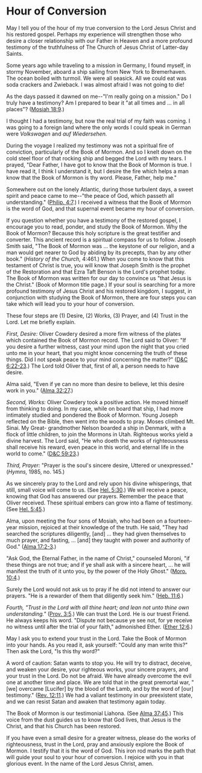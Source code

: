 # Hour of Conversion

May I tell you of the hour of my true conversion to the Lord Jesus Christ and
his restored gospel. Perhaps my experience will strengthen those who desire a
closer relationship with our Father in Heaven and a more profound testimony of
the truthfulness of The Church of Jesus Christ of Latter-day Saints.

Some years ago while traveling to a mission in Germany, I found myself, in
stormy November, aboard a ship sailing from New York to Bremerhaven. The ocean
boiled with turmoil. We were all seasick. All we could eat was soda crackers
and Zwieback. I was almost afraid I was not going to die!

As the days passed it dawned on me--"I'm really going on a mission." Do I
truly have a testimony? Am I prepared to bear it "at all times and ... in all
places"? ([Mosiah
18:9](https://www.lds.org/scriptures/bofm/mosiah/18.9?lang=eng#8).)

I thought I had a testimony, but now the real trial of my faith was coming. I
was going to a foreign land where the only words I could speak in German were
_Volkswagen_ and _auf Wiedersehen._

During the voyage I realized my testimony was not a spiritual fire of
conviction, particularly of the Book of Mormon. And so I knelt down on the
cold steel floor of that rocking ship and begged the Lord with my tears. I
prayed, "Dear Father, I have got to know that the Book of Mormon is true. I
have read it, I think I understand it, but I desire the fire which helps a man
know that the Book of Mormon is thy word. Please, Father, help me."

Somewhere out on the lonely Atlantic, during those turbulent days, a sweet
spirit and peace came to me--"the peace of God, which passeth all
understanding." ([Philip.
4:7](https://www.lds.org/scriptures/nt/philip/4.7?lang=eng#6).) I received a
witness that the Book of Mormon is the word of God, and that supernal event
became my hour of conversion.

If you question whether you have a testimony of the restored gospel, I
encourage you to read, ponder, and study the Book of Mormon. Why the Book of
Mormon? Because this holy scripture is the great testifier and converter. This
ancient record is a spiritual compass for us to follow. Joseph Smith said,
"The Book of Mormon was ... the keystone of our religion, and a man would get
nearer to God by abiding by its precepts, than by any other book." (_History
of the Church,_ 4:461.) When you come to know that this testament of Christ is
true, you will know that Joseph Smith is the prophet of the Restoration and
that Ezra Taft Benson is the Lord's prophet today. The Book of Mormon was
written for our day to convince us "that Jesus is the Christ." (Book of Mormon
title page.) If your soul is searching for a more profound testimony of Jesus
Christ and his restored kingdom, I suggest, in conjunction with studying the
Book of Mormon, there are four steps you can take which will lead you to your
hour of conversion.

These four steps are (1) Desire, (2) Works, (3) Prayer, and (4) Trust in the
Lord. Let me briefly explain.

_First, Desire:_ Oliver Cowdery desired a more firm witness of the plates
which contained the Book of Mormon record. The Lord said to Oliver: "If you
desire a further witness, cast your mind upon the night that you cried unto me
in your heart, that you might know concerning the truth of these things. Did I
not speak peace to your mind concerning the matter?" ([D&amp;C
6:22-23](https://www.lds.org/scriptures/dc-testament/dc/6.22-23?lang=eng#21).)
The Lord told Oliver that, first of all, a person needs to have desire.

Alma said, "Even if ye can no more than desire to believe, let this desire
work in you." ([Alma
32:27](https://www.lds.org/scriptures/bofm/alma/32.27?lang=eng#26).)

_Second, Works:_ Oliver Cowdery took a positive action. He moved himself from
thinking to doing. In my case, while on board that ship, I had more intimately
studied and pondered the Book of Mormon. Young Joseph reflected on the Bible,
then went into the woods to pray. Moses climbed Mt. Sinai. My Great-
grandmother Nelson boarded a ship in Denmark, with a flock of little children,
to join the Mormons in Utah. Righteous works yield a divine harvest. The Lord
said, "He who doeth the works of righteousness shall receive his reward, even
peace in this world, and eternal life in the world to come." ([D&amp;C
59:23](https://www.lds.org/scriptures/dc-testament/dc/59.23?lang=eng#22).)

_Third, Prayer:_ "Prayer is the soul's sincere desire, Uttered or
unexpressed." (_Hymns,_ 1985, no. 145.)

As we sincerely pray to the Lord and rely upon his divine whisperings, that
still, small voice will come to us. (See [Hel.
5:30](https://www.lds.org/scriptures/bofm/hel/5.30?lang=eng#29).) We will
receive a peace, knowing that God has answered our prayers. Remember the peace
that Oliver received. These spiritual embers can grow into a flame of
testimony. (See [Hel.
5:45](https://www.lds.org/scriptures/bofm/hel/5.45?lang=eng#44).)

Alma, upon meeting the four sons of Mosiah, who had been on a fourteen-year
mission, rejoiced at their knowledge of the truth. He said, "They had searched
the scriptures diligently, [and] ... they had given themselves to much prayer,
and fasting, ... [and] they taught with power and authority of God." ([Alma
17:2-3](https://www.lds.org/scriptures/bofm/alma/17.2-3?lang=eng#1).)

"Ask God, the Eternal Father, in the name of Christ," counseled Moroni, "if
these things are not true; and if ye shall ask with a sincere heart, ... he will
manifest the truth of it unto you, by the power of the Holy Ghost." ([Moro.
10:4](https://www.lds.org/scriptures/bofm/moro/10.4?lang=eng#3).)

Surely the Lord would not ask us to pray if he did not intend to answer our
prayers. "He is a rewarder of them that diligently seek him." ([Heb.
11:6](https://www.lds.org/scriptures/nt/heb/11.6?lang=eng#5).)

_Fourth, "Trust in the Lord with all thine heart; and lean not unto thine own
understanding."_ ([Prov.
3:5](https://www.lds.org/scriptures/ot/prov/3.5?lang=eng#4).) We can trust the
Lord. He is our truest Friend. He always keeps his word. "Dispute not because
ye see not, for ye receive no witness until after the trial of your faith,"
admonished Ether. ([Ether
12:6](https://www.lds.org/scriptures/bofm/ether/12.6?lang=eng#5).)

May I ask you to extend your trust in the Lord. Take the Book of Mormon into
your hands. As you read it, ask yourself: "Could any man write this?" Then ask
the Lord, "Is this thy word?"

A word of caution: Satan wants to stop you. He will try to distract, deceive,
and weaken your desire, your righteous works, your sincere prayers, and your
trust in the Lord. Do not be afraid. We have already overcome the evil one at
another time and place. We are told that in the great premortal war, "[we]
overcame [Lucifer] by the blood of the Lamb, and by the word of [our]
testimony." ([Rev.
12:11](https://www.lds.org/scriptures/nt/rev/12.11?lang=eng#10).) We had a
valiant testimony in our preexistent state, and we can resist Satan and awaken
that testimony again today.

The Book of Mormon is our testimonial Liahona. (See [Alma
37:45](https://www.lds.org/scriptures/bofm/alma/37.45?lang=eng#44).) This
voice from the dust guides us to know that God lives, that Jesus is the
Christ, and that his Church has been restored.

If you have even a small desire for a greater witness, please do the works of
righteousness, trust in the Lord, pray and anxiously explore the Book of
Mormon. I testify that it is the word of God. This iron rod marks the path
that will guide your soul to your hour of conversion. I rejoice with you in
that glorious event. In the name of the Lord Jesus Christ, amen.


